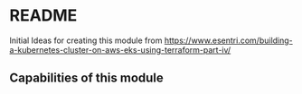 # README #
Initial Ideas for creating this module from 
https://www.esentri.com/building-a-kubernetes-cluster-on-aws-eks-using-terraform-part-iv/

## Capabilities of this module ##
